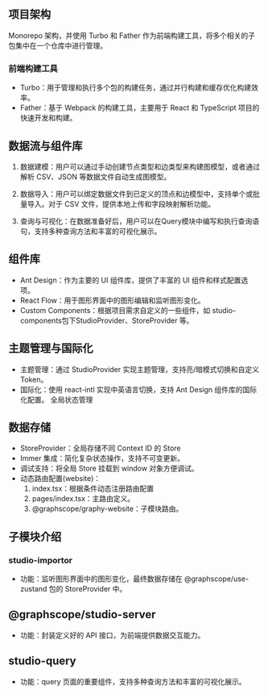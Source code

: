 
## 项目架构

Monorepo 架构，并使用 Turbo 和 Father 作为前端构建工具，将多个相关的子包集中在一个仓库中进行管理。

### 前端构建工具
- Turbo：用于管理和执行多个包的构建任务，通过并行构建和缓存优化构建效率。
- Father：基于 Webpack 的构建工具，主要用于 React 和 TypeScript 项目的快速开发和构建。

## 数据流与组件库

1. 数据建模：用户可以通过手动创建节点类型和边类型来构建图模型，或者通过解析 CSV、JSON 等数据文件自动生成图模型。

2. 数据导入：用户可以绑定数据文件到已定义的顶点和边模型中，支持单个或批量导入。对于 CSV 文件，提供本地上传和字段映射解析功能。

3. 查询与可视化：在数据准备好后，用户可以在Query模块中编写和执行查询语句，支持多种查询方法和丰富的可视化展示。

## 组件库
- Ant Design：作为主要的 UI 组件库，提供了丰富的 UI 组件和样式配置选项。
- React Flow：用于图形界面中的图形编辑和监听图形变化。
- Custom Components：根据项目需求自定义的一些组件，如 studio-components包下StudioProvider、StoreProvider 等。

## 主题管理与国际化  
- 主题管理：通过 StudioProvider 实现主题管理，支持亮/暗模式切换和自定义 Token。
- 国际化：使用 react-intl 实现中英语言切换，支持 Ant Design 组件库的国际化配置。
全局状态管理

## 数据存储
- StoreProvider：全局存储不同 Context ID 的 Store
- Immer 集成：简化复杂状态操作，支持不可变更新。
- 调试支持：将全局 Store 挂载到 window 对象方便调试。
- 动态路由配置(website)：
  1. index.tsx：根据条件动态注册路由配置
  2. pages/index.tsx：主路由定义。
  3. @graphscope/graphy-website：子模块路由。

## 子模块介绍
### studio-importor
- 功能：监听图形界面中的图形变化，最终数据存储在 @graphscope/use-zustand 包的 StoreProvider 中。
## @graphscope/studio-server
- 功能：封装定义好的 API 接口，为前端提供数据交互能力。
## studio-query
- 功能：query 页面的重要组件，支持多种查询方法和丰富的可视化展示。
